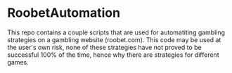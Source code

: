# RoobetAutomation
This repo contains a couple scripts that are used for automatiting gambling strategies on a gambling website (roobet.com). This code may be used at the user's own risk, none of these strategies have not proved to be successful 100% of the time, hence why there are strategies for different games.
